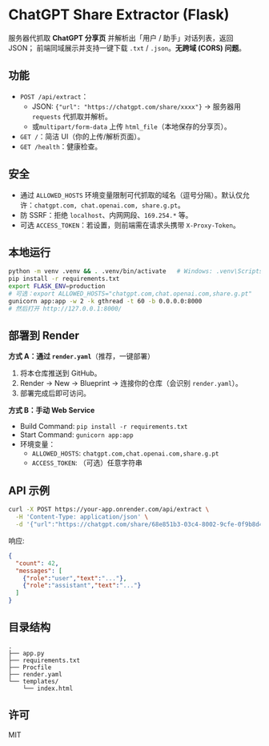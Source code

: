 # ChatGPT Share Extractor (Flask)

服务器代抓取 **ChatGPT 分享页** 并解析出「用户 / 助手」对话列表，返回 JSON；
前端同域展示并支持一键下载 `.txt` / `.json`。**无跨域 (CORS) 问题**。

## 功能
- `POST /api/extract`：
  - JSON: `{"url": "https://chatgpt.com/share/xxxx"}` → 服务器用 `requests` 代抓取并解析。
  - 或`multipart/form-data` 上传 `html_file`（本地保存的分享页）。
- `GET /`：简洁 UI（你的上传/解析页面）。
- `GET /health`：健康检查。

## 安全
- 通过 `ALLOWED_HOSTS` 环境变量限制可代抓取的域名（逗号分隔）。默认仅允许：`chatgpt.com, chat.openai.com, share.g.pt`。
- 防 SSRF：拒绝 `localhost`、内网网段、`169.254.*` 等。
- 可选 `ACCESS_TOKEN`：若设置，则前端需在请求头携带 `X-Proxy-Token`。

## 本地运行
```bash
python -m venv .venv && . .venv/bin/activate   # Windows: .venv\Scripts\activate
pip install -r requirements.txt
export FLASK_ENV=production
# 可选：export ALLOWED_HOSTS="chatgpt.com,chat.openai.com,share.g.pt"
gunicorn app:app -w 2 -k gthread -t 60 -b 0.0.0.0:8000
# 然后打开 http://127.0.0.1:8000/
```

## 部署到 Render
**方式 A：通过 `render.yaml`**（推荐，一键部署）  
1. 将本仓库推送到 GitHub。  
2. Render → New → Blueprint → 连接你的仓库（会识别 `render.yaml`）。  
3. 部署完成后即可访问。

**方式 B：手动 Web Service**
- Build Command: `pip install -r requirements.txt`
- Start Command: `gunicorn app:app`
- 环境变量：
  - `ALLOWED_HOSTS`: `chatgpt.com,chat.openai.com,share.g.pt`
  - `ACCESS_TOKEN`: （可选）任意字符串

## API 示例
```bash
curl -X POST https://your-app.onrender.com/api/extract \
  -H 'Content-Type: application/json' \
  -d '{"url":"https://chatgpt.com/share/68e851b3-03c4-8002-9cfe-0f9b8d4f6d22"}'
```

响应:
```json
{
  "count": 42,
  "messages": [
    {"role":"user","text":"..."},
    {"role":"assistant","text":"..."}
  ]
}
```

## 目录结构
```
.
├── app.py
├── requirements.txt
├── Procfile
├── render.yaml
└── templates/
    └── index.html
```

## 许可
MIT
